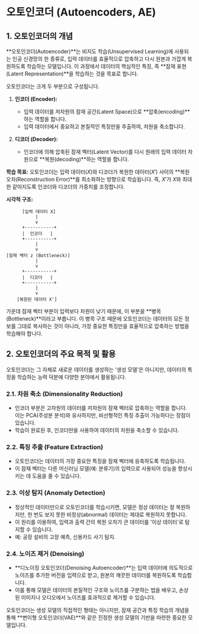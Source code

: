 # 오토인코더 (Autoencoders, AE)

## 1. 오토인코더의 개념

**오토인코더(Autoencoder)**는 비지도 학습(Unsupervised Learning)에 사용되는 인공 신경망의 한 종류로, 입력 데이터를 효율적으로 압축하고 다시 원본과 가깝게 복원하도록 학습하는 모델입니다. 이 과정에서 데이터의 핵심적인 특징, 즉 **잠재 표현(Latent Representation)**을 학습하는 것을 목표로 합니다.

오토인코더는 크게 두 부분으로 구성됩니다.

1.  **인코더 (Encoder):**
    - 입력 데이터를 저차원의 잠재 공간(Latent Space)으로 **압축(encoding)**하는 역할을 합니다.
    - 입력 데이터에서 중요하고 본질적인 특징만을 추출하여, 차원을 축소합니다.

2.  **디코더 (Decoder):**
    - 인코더에 의해 압축된 잠재 벡터(Latent Vector)를 다시 원래의 입력 데이터 차원으로 **복원(decoding)**하는 역할을 합니다.

**학습 목표:** 오토인코더는 입력 데이터($X$)와 디코더가 복원한 데이터($X'$) 사이의 **복원 오차(Reconstruction Error)**를 최소화하는 방향으로 학습됩니다. 즉, $X'$가 $X$와 최대한 같아지도록 인코더와 디코더의 가중치를 조정합니다.

**시각적 구조:**
```
      [입력 데이터 X]
           |
           v
      +-----------+
      |  인코더   |
      +-----------+
           |
           v
[잠재 벡터 z (Bottleneck)]
           |
           v
      +-----------+
      |  디코더   |
      +-----------+
           |
           v
    [복원된 데이터 X']
```

가운데 잠재 벡터 부분이 입력보다 차원이 낮기 때문에, 이 부분을 **병목(Bottleneck)**이라고 부릅니다. 이 병목 구조 때문에 오토인코더는 데이터의 모든 정보를 그대로 복사하는 것이 아니라, 가장 중요한 특징만을 효율적으로 압축하는 방법을 학습해야 합니다.

## 2. 오토인코더의 주요 목적 및 활용

오토인코더는 그 자체로 새로운 데이터를 생성하는 '생성 모델'은 아니지만, 데이터의 특징을 학습하는 능력 덕분에 다양한 분야에서 활용됩니다.

### 2.1. 차원 축소 (Dimensionality Reduction)
- 인코더 부분은 고차원의 데이터를 저차원의 잠재 벡터로 압축하는 역할을 합니다. 이는 PCA(주성분 분석)와 유사하지만, 비선형적인 특징 추출이 가능하다는 장점이 있습니다.
- 학습이 완료된 후, 인코더만을 사용하여 데이터의 차원을 축소할 수 있습니다.

### 2.2. 특징 추출 (Feature Extraction)
- 오토인코더는 데이터의 가장 중요한 특징을 잠재 벡터에 응축하도록 학습됩니다.
- 이 잠재 벡터는 다른 머신러닝 모델(예: 분류기)의 입력으로 사용되어 성능을 향상시키는 데 도움을 줄 수 있습니다.

### 2.3. 이상 탐지 (Anomaly Detection)
- 정상적인 데이터만으로 오토인코더를 학습시키면, 모델은 정상 데이터는 잘 복원하지만, 한 번도 보지 못한 비정상(abnormal) 데이터는 제대로 복원하지 못합니다.
- 이 원리를 이용하여, 입력과 출력 간의 복원 오차가 큰 데이터를 '이상 데이터'로 탐지할 수 있습니다.
- 예: 공장 설비의 고장 예측, 신용카드 사기 탐지.

### 2.4. 노이즈 제거 (Denoising)
- **디노이징 오토인코더(Denoising Autoencoder)**는 입력 데이터에 의도적으로 노이즈를 추가한 버전을 입력으로 받고, 원본의 깨끗한 데이터를 복원하도록 학습합니다.
- 이를 통해 모델은 데이터의 본질적인 구조와 노이즈를 구분하는 법을 배우고, 손상된 이미지나 오디오에서 노이즈를 효과적으로 제거할 수 있습니다.

오토인코더는 생성 모델의 직접적인 형태는 아니지만, 잠재 공간과 특징 학습의 개념을 통해 **변이형 오토인코더(VAE)**와 같은 진정한 생성 모델의 기반을 마련한 중요한 모델입니다.
